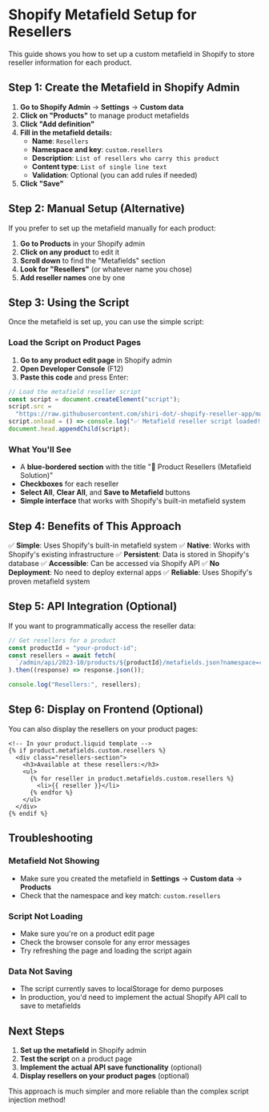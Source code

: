 # Shopify Metafield Setup for Resellers

This guide shows you how to set up a custom metafield in Shopify to store reseller information for each product.

## Step 1: Create the Metafield in Shopify Admin

1. **Go to Shopify Admin** → **Settings** → **Custom data**
2. **Click on "Products"** to manage product metafields
3. **Click "Add definition"**
4. **Fill in the metafield details:**
   - **Name**: `Resellers`
   - **Namespace and key**: `custom.resellers`
   - **Description**: `List of resellers who carry this product`
   - **Content type**: `List of single line text`
   - **Validation**: Optional (you can add rules if needed)
5. **Click "Save"**

## Step 2: Manual Setup (Alternative)

If you prefer to set up the metafield manually for each product:

1. **Go to Products** in your Shopify admin
2. **Click on any product** to edit it
3. **Scroll down** to find the "Metafields" section
4. **Look for "Resellers"** (or whatever name you chose)
5. **Add reseller names** one by one

## Step 3: Using the Script

Once the metafield is set up, you can use the simple script:

### Load the Script on Product Pages

1. **Go to any product edit page** in Shopify admin
2. **Open Developer Console** (F12)
3. **Paste this code** and press Enter:

```javascript
// Load the metafield reseller script
const script = document.createElement("script");
script.src =
  "https://raw.githubusercontent.com/shiri-dot/-shopify-reseller-app/main/public/shopify-metafield-reseller.js";
script.onload = () => console.log("✅ Metafield reseller script loaded!");
document.head.appendChild(script);
```

### What You'll See

- A **blue-bordered section** with the title "🏪 Product Resellers (Metafield Solution)"
- **Checkboxes** for each reseller
- **Select All**, **Clear All**, and **Save to Metafield** buttons
- **Simple interface** that works with Shopify's built-in metafield system

## Step 4: Benefits of This Approach

✅ **Simple**: Uses Shopify's built-in metafield system
✅ **Native**: Works with Shopify's existing infrastructure
✅ **Persistent**: Data is stored in Shopify's database
✅ **Accessible**: Can be accessed via Shopify API
✅ **No Deployment**: No need to deploy external apps
✅ **Reliable**: Uses Shopify's proven metafield system

## Step 5: API Integration (Optional)

If you want to programmatically access the reseller data:

```javascript
// Get resellers for a product
const productId = "your-product-id";
const resellers = await fetch(
  `/admin/api/2023-10/products/${productId}/metafields.json?namespace=custom&key=resellers`
).then((response) => response.json());

console.log("Resellers:", resellers);
```

## Step 6: Display on Frontend (Optional)

You can also display the resellers on your product pages:

```liquid
<!-- In your product.liquid template -->
{% if product.metafields.custom.resellers %}
  <div class="resellers-section">
    <h3>Available at these resellers:</h3>
    <ul>
      {% for reseller in product.metafields.custom.resellers %}
        <li>{{ reseller }}</li>
      {% endfor %}
    </ul>
  </div>
{% endif %}
```

## Troubleshooting

### Metafield Not Showing

- Make sure you created the metafield in **Settings** → **Custom data** → **Products**
- Check that the namespace and key match: `custom.resellers`

### Script Not Loading

- Make sure you're on a product edit page
- Check the browser console for any error messages
- Try refreshing the page and loading the script again

### Data Not Saving

- The script currently saves to localStorage for demo purposes
- In production, you'd need to implement the actual Shopify API call to save to metafields

## Next Steps

1. **Set up the metafield** in Shopify admin
2. **Test the script** on a product page
3. **Implement the actual API save functionality** (optional)
4. **Display resellers on your product pages** (optional)

This approach is much simpler and more reliable than the complex script injection method!
